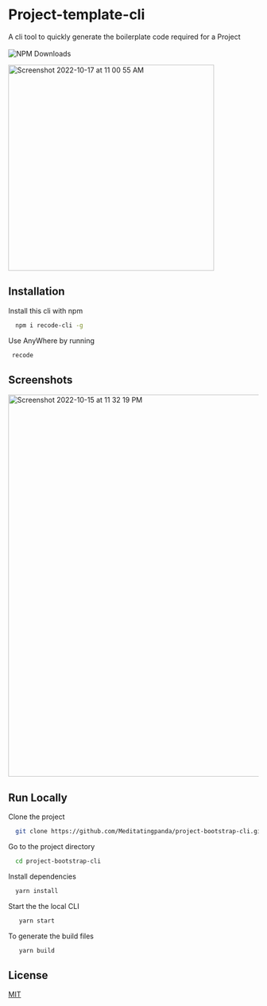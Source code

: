
# Project-template-cli

A cli tool to quickly generate the boilerplate code required for a Project
<br/>
<br/>
![NPM Downloads](https://img.shields.io/npm/dw/:recode-cli)
<br/>

<img width="414" alt="Screenshot 2022-10-17 at 11 00 55 AM" src="https://user-images.githubusercontent.com/83230804/196096516-54fa26b9-444a-4344-9d26-b97bbe0f363a.png">



## Installation

Install this cli with npm

```bash
  npm i recode-cli -g
```
 Use AnyWhere by running 

 ```bash
  recode
```

## Screenshots

<img width="768" alt="Screenshot 2022-10-15 at 11 32 19 PM" src="https://user-images.githubusercontent.com/83230804/196001575-daea5fb1-b129-43cd-92d7-d66938644e6f.png">




## Run Locally

Clone the project

```bash
  git clone https://github.com/Meditatingpanda/project-bootstrap-cli.git
```

Go to the project directory

```bash
  cd project-bootstrap-cli
```

Install dependencies

```bash
  yarn install
```

Start the the local CLI

```bash
   yarn start
```
To generate the build files
```bash
   yarn build
```


## License

[MIT](https://choosealicense.com/licenses/mit/)

